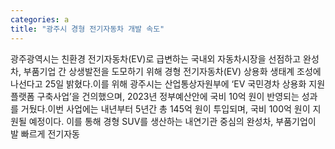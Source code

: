 ```yaml
---
categories: a
title: "광주시 경형 전기자동차 개발 속도"
---
```

광주광역시는 친환경 전기자동차(EV)로 급변하는 국내외 자동차시장을 선점하고 완성차, 부품기업 간 상생발전을 도모하기 위해 경형 전기자동차(EV) 상용화 생태계 조성에 나선다고 25일 밝혔다.이를 위해 광주시는 산업통상자원부에 ‘EV 국민경차 상용화 지원 플랫폼 구축사업’을 건의했으며, 2023년 정부예산안에 국비 10억 원이 반영되는 성과를 거뒀다.이번 사업에는 내년부터 5년간 총 145억 원이 투입되며, 국비 100억 원이 지원될 예정이다. 이를 통해 경형 SUV를 생산하는 내연기관 중심의 완성차, 부품기업이 발 빠르게 전기자동